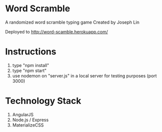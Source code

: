 # Word Scramble 
A randomized word scramble typing game
Created by Joseph Lin

Deployed to http://word-scamble.herokuapp.com/

# Instructions  
1) type "npm install"  
2) type "npm start"  
3) use nodemon on "server.js" in a local server for testing purposes (port 3000)  

# Technology Stack  
1) AngularJS  
2) Node.js / Express  
3) MaterializeCSS  
